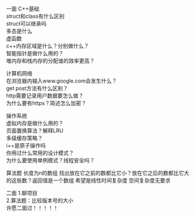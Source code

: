 一面
C++基础  
struct和class有什么区别  
struct可以继承吗  
多态是什么  
虚函数  
c++内存区域是什么？分别做什么？  
智能指针是做什么用的？  
堆内存和栈内存的分配谁的效率更高？  

计算机网络  
在浏览器内输入www.google.com会发生什么？  
get post方法有什么区别？  
http需要记录用户数据要怎么做？  
为什么要有https？简述怎么加密？  

操作系统  
虚拟内存是做什么用的？  
页面置换算法？解释LRU  
多级缓存策略？  
i++是原子操作吗  
你用过什么常用的设计模式？  
为什么要使用单例模式？线程安全吗？  

算法题
长度为n的数组 找出放在它之前的数都比它小？放在它之后的数都比它大的这些数？返回值是一个数组 希望是线性时间复杂度 空间复杂度无要求  

二面
1.聊项目  
2.算法题：比较版本号的大小  
许愿二面过！！！！！  